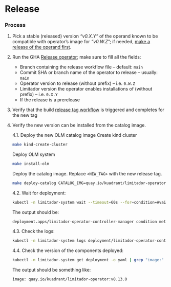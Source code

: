 # Release

### Process

1. Pick a stable (released) version _“v0.X.Y”_ of the operand known to be compatible with operator’s image for _“v0.W.Z_”;
   if needed, [make a release of the operand first](https://github.com/Kuadrant/limitador/blob/main/RELEASE.md).

2. Run the GHA [Release operator](https://github.com/Kuadrant/limitador-operator/actions/workflows/release.yaml); make
   sure to fill all the fields:

    * Branch containing the release workflow file – default: `main`
    * Commit SHA or branch name of the operator to release – usually: `main`
    * Operator version to release (without prefix) – i.e. `0.W.Z`
    * Limitador version the operator enables installations of (without prefix) – i.e. `0.X.Y`
    * If the release is a prerelease

3. Verify that the build [release tag workflow](https://github.com/Kuadrant/limitador-operator/actions/workflows/build-images-for-tag-release.yaml) is triggered and completes for the new tag

4. Verify the new version can be installed from the catalog image.

   4.1. Deploy the new OLM catalog image
   Create kind cluster
   ```sh
   make kind-create-cluster
   ```
   Deploy OLM system
   ```sh
   make install-olm
   ```
   Deploy the catalog image. Replace `<NEW_TAG>` with the new release tag.
   ```sh
   make deploy-catalog CATALOG_IMG=quay.io/kuadrant/limitador-operator-catalog:<NEW_TAG> DEFAULT_CHANNEL=stable
   ```
   4.2. Wait for deployment:
   ```sh
   kubectl -n limitador-system wait --timeout=60s --for=condition=Available deployments --all
   ```
    The output should be:
   ```
   deployment.apps/limitador-operator-controller-manager condition met
   ```
   4.3. Check the logs:
   ```sh
   kubectl -n limitador-system logs deployment/limitador-operator-controller-manager
   ```
   4.4. Check the version of the components deployed:
   ```sh
   kubectl -n limitador-system get deployment -o yaml | grep "image:"
   ```
   The output should be something like:
   ```
   image: quay.io/kuadrant/limitador-operator:v0.13.0
   ```
